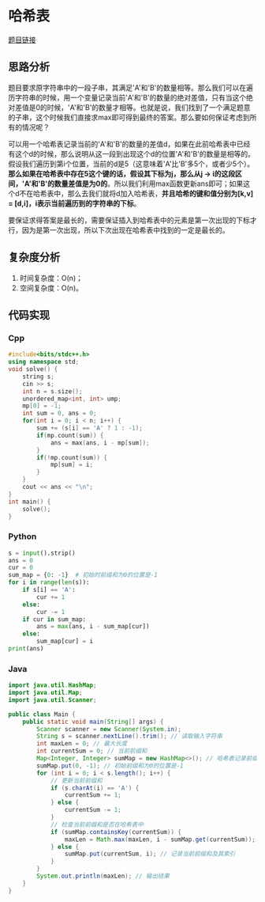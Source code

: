 # 哈希表
[题目链接](https://kamacoder.com/problempage.php?pid=1309)
## 思路分析
题目要求原字符串中的一段子串，其满足'A'和'B'的数量相等。那么我们可以在遍历字符串的时候，用一个变量记录当前'A'和'B'的数量的绝对差值，只有当这个绝对差值是0的时候，'A'和'B'的数量才相等。也就是说，我们找到了一个满足题意的子串，这个时候我们直接求max即可得到最终的答案。那么要如何保证考虑到所有的情况呢？

可以用一个哈希表记录当前的'A'和'B'的数量的差值d，如果在此前哈希表中已经有这个d的时候，那么说明从这一段到出现这个d的位置'A'和'B'的数量是相等的。假设我们遍历到第i个位置，当前的d是5（这意味着'A'比'B'多5个，或者少5个）。**那么如果在哈希表中存在5这个键的话，假设其下标为j，那么从j -> i的这段区间，'A'和'B'的数量差值是为0的**。所以我们利用max函数更新ans即可；如果这个d不在哈希表中，那么去我们就将d加入哈希表，**并且哈希的键和值分别为[k,v] = [d,i]，i表示当前遍历到的字符串的下标**。

要保证求得答案是最长的，需要保证插入到哈希表中的元素是第一次出现的下标才行，因为是第一次出现，所以下次出现在哈希表中找到的一定是最长的。
## 复杂度分析
1. 时间复杂度：O(n)；
2. 空间复杂度：O(n)。
## 代码实现
### Cpp
``` cpp
#include<bits/stdc++.h>
using namespace std;
void solve() {
    string s;
    cin >> s;
    int n = s.size();
    unordered_map<int, int> ump;
    mp[0] = -1;
    int sum = 0, ans = 0;
    for(int i = 0; i < n; i++) {
        sum += (s[i] == 'A' ? 1 : -1);
        if(mp.count(sum)) {
            ans = max(ans, i - mp[sum]);
        }
        if(!mp.count(sum)) {
            mp[sum] = i;
        }
    }
    cout << ans << "\n";
}
int main() {
    solve();
}
```
### Python
``` python
s = input().strip()
ans = 0
cur = 0
sum_map = {0: -1}  # 初始时前缀和为0的位置是-1
for i in range(len(s)):
    if s[i] == 'A':
        cur += 1
    else:
        cur -= 1
    if cur in sum_map:
        ans = max(ans, i - sum_map[cur])
    else:
        sum_map[cur] = i
print(ans)
```
### Java
``` java
import java.util.HashMap;
import java.util.Map;
import java.util.Scanner;

public class Main {
    public static void main(String[] args) {
        Scanner scanner = new Scanner(System.in);
        String s = scanner.nextLine().trim(); // 读取输入字符串
        int maxLen = 0; // 最大长度
        int currentSum = 0; // 当前前缀和
        Map<Integer, Integer> sumMap = new HashMap<>(); // 哈希表记录前缀和及其索引
        sumMap.put(0, -1); // 初始前缀和为0的位置是-1
        for (int i = 0; i < s.length(); i++) {
            // 更新当前前缀和
            if (s.charAt(i) == 'A') {
                currentSum += 1;
            } else {
                currentSum -= 1;
            }
            // 检查当前前缀和是否在哈希表中
            if (sumMap.containsKey(currentSum)) {
                maxLen = Math.max(maxLen, i - sumMap.get(currentSum));
            } else {
                sumMap.put(currentSum, i); // 记录当前前缀和及其索引
            }
        }
        System.out.println(maxLen); // 输出结果
    }
}
```